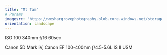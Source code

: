 ```yaml
---
title: "Mt Tam"
# Params
imagesrc: "https://weshargrovephotography.blob.core.windows.net/storage/mt-tam-ED1FDCBC-18AB-4D5B-8530-AA4EFEDA77FC"
orientation: landscape
---
```


ISO 100 340mm ƒ/16 60sec

Canon 5D Mark IV, Canon EF 100-400mm ƒ/4.5-5.6L IS II USM
